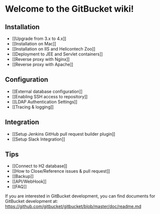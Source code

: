 Welcome to the GitBucket wiki!
====

Installation
----
 * [[Upgrade from 3.x to 4.x]]
 * [[Installation on Mac]]
 * [[Installation on IIS and Helicontech Zoo]]
 * [[Deployment to JEE and Servlet containers]]
 * [[Reverse proxy with Nginx]]
 * [[Reverse proxy with Apache]]

Configuration
----
 * [[External database configuration]]
 * [[Enabling SSH access to repository]]
 * [[LDAP Authentication Settings]]
 * [[Tracing & logging]]

Integration
----
 * [[Setup Jenkins GitHub pull request builder plugin]]
 * [[Setup Slack Integration]]

Tips
----
 * [[Connect to H2 database]]
 * [[How to Close/Reference issues & pull request]]
 * [[Backup]]
 * [[API/WebHook]]
 * [[FAQ]]

If you are interested in GitBucket development, you can find documents for GitBucket development at: https://github.com/gitbucket/gitbucket/blob/master/doc/readme.md